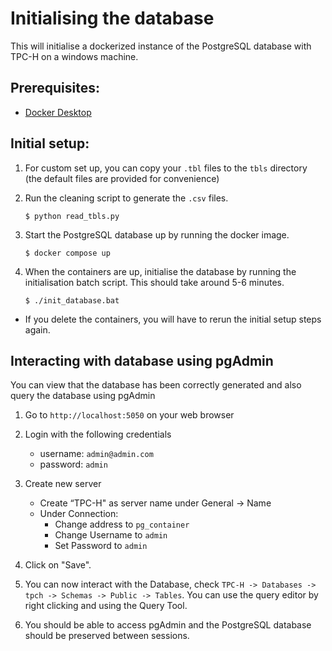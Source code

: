 # Initialising the database

This will initialise a dockerized instance of the PostgreSQL database with TPC-H on a windows machine.

## Prerequisites:

-   [Docker Desktop](https://docs.docker.com/desktop/install/windows-install/)

## Initial setup:

1.  For custom set up, you can copy your `.tbl` files to the `tbls` directory (the default files are provided for convenience)
   
2.  Run the cleaning script to generate the `.csv` files.

    ```
    $ python read_tbls.py
    ```

3.  Start the PostgreSQL database up by running the docker image.

    ```
    $ docker compose up
    ```

4.  When the containers are up, initialise the database by running the initialisation batch script. This should take around 5-6 minutes.

    ```
    $ ./init_database.bat
    ```

-   If you delete the containers, you will have to rerun the initial setup steps again.

## Interacting with database using pgAdmin

You can view that the database has been correctly generated and also query the database using pgAdmin

1. Go to `http://localhost:5050` on your web browser
1. Login with the following credentials

    - username: `admin@admin.com`
    - password: `admin`

1. Create new server
    - Create “TPC-H" as server name under General -> Name
    - Under Connection:
        - Change address to `pg_container`
        - Change Username to `admin`
        - Set Password to `admin`
1. Click on "Save".
1. You can now interact with the Database, check `TPC-H -> Databases -> tpch -> Schemas -> Public -> Tables`. You can use the query editor by right clicking and using the Query Tool.
1. You should be able to access pgAdmin and the PostgreSQL database should be preserved between sessions.
